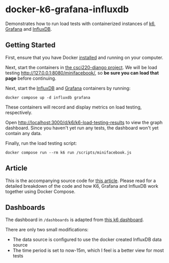 # docker-k6-grafana-influxdb
Demonstrates how to run load tests with containerized instances of [k6](https://k6.io), [Grafana](https://grafana.com) and [InfluxDB](https://www.influxdata.com).

## Getting Started
First, ensure that you have Docker [installed](https://docs.docker.com/get-docker/) and running on your computer.

Next, start the containers in [the csci220-django project](https://github.com/ClarkuCSCI/csci220-django). We will be load testing <http://127.0.0.1:8080/minifacebook/>, so **be sure you can load that page** before continuing.

Next, start the [InfluxDB](https://www.influxdata.com) and [Grafana](https://grafana.com) containers by running:
```
docker compose up -d influxdb grafana
```
These containers will record and display metrics on load testing, respectively. 

Open <http://localhost:3000/d/k6/k6-load-testing-results> to view the graph dashboard. Since you haven't yet run any tests, the dashboard won't yet contain any data.

Finally, run the load testing script:
```
docker compose run --rm k6 run /scripts/minifacebook.js
```

## Article
This is the accompanying source code for [this article](https://medium.com/swlh/beautiful-load-testing-with-k6-and-docker-compose-4454edb3a2e3). Please read for a detailed breakdown of the code and how K6, Grafana and InfluxDB work together using Docker Compose.

## Dashboards
The dashboard in `/dashboards` is adapted from [this k6 dashboard](https://grafana.com/grafana/dashboards/2587).

There are only two small modifications:
* The data source is configured to use the docker created InfluxDB data source
* The time period is set to now-15m, which I feel is a better view for most tests
